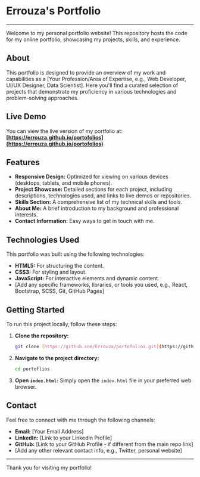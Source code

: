 # Errouza's Portfolio

---

Welcome to my personal portfolio website! This repository hosts the code for my online portfolio, showcasing my projects, skills, and experience.

## About

This portfolio is designed to provide an overview of my work and capabilities as a [Your Profession/Area of Expertise, e.g., Web Developer, UI/UX Designer, Data Scientist]. Here you'll find a curated selection of projects that demonstrate my proficiency in various technologies and problem-solving approaches.

## Live Demo

You can view the live version of my portfolio at:
**[https://errouza.github.io/portofolios](https://errouza.github.io/portofolios)**

## Features

* **Responsive Design:** Optimized for viewing on various devices (desktops, tablets, and mobile phones).
* **Project Showcase:** Detailed sections for each project, including descriptions, technologies used, and links to live demos or repositories.
* **Skills Section:** A comprehensive list of my technical skills and tools.
* **About Me:** A brief introduction to my background and professional interests.
* **Contact Information:** Easy ways to get in touch with me.

## Technologies Used

This portfolio was built using the following technologies:

* **HTML5:** For structuring the content.
* **CSS3:** For styling and layout.
* **JavaScript:** For interactive elements and dynamic content.
* [Add any specific frameworks, libraries, or tools you used, e.g., React, Bootstrap, SCSS, Git, GitHub Pages]

## Getting Started

To run this project locally, follow these steps:

1.  **Clone the repository:**
    ```bash
    git clone [https://github.com/Errouza/portofolios.git](https://github.com/Errouza/portofolios.git)
    ```
2.  **Navigate to the project directory:**
    ```bash
    cd portoflios
    ```
3.  **Open `index.html`:**
    Simply open the `index.html` file in your preferred web browser.

## Contact

Feel free to connect with me through the following channels:

* **Email:** [Your Email Address]
* **LinkedIn:** [Link to your LinkedIn Profile]
* **GitHub:** [Link to your GitHub Profile - if different from the main repo link]
* [Add any other relevant contact info, e.g., Twitter, personal website]

---

Thank you for visiting my portfolio!
